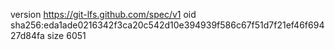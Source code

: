 version https://git-lfs.github.com/spec/v1
oid sha256:eda1ade0216342f3ca20c542d10e394939f586c67f51d7f21ef46f69427d84fa
size 6051
